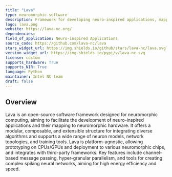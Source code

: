 ```yaml
---
title: "Lava"
type: neuromorphic-software
description: Framework for developing neuro-inspired applications, mapping them to neuromorphic hardware.
logo: lava.png
website: https://lava-nc.org/
dependencies: 
field_of_application: Neuro-inspired Applications
source_code: https://github.com/lava-nc/lava
stars_widget_url: https://img.shields.io/github/stars/lava-nc/lava.svg?style=social
version_widget_url: https://img.shields.io/pypi/v/lava-nc.svg
license: custom
supports_hardware: True
supports_NIR: True
language: Python
maintainer: Intel NC team
draft: false
---
```


## Overview
Lava is an open-source software framework designed for neuromorphic computing, aiming to facilitate the development of neuro-inspired applications and their mapping to neuromorphic hardware. It offers a modular, composable, and extensible structure for integrating diverse algorithms and supports a wide range of neuron models, network topologies, and training tools. Lava is platform-agnostic, allowing prototyping on CPUs/GPUs and deployment to various neuromorphic chips, and integrates with third-party frameworks. Key features include channel-based message passing, hyper-granular parallelism, and tools for creating complex spiking neural networks, aiming for high energy efficiency and speed.
